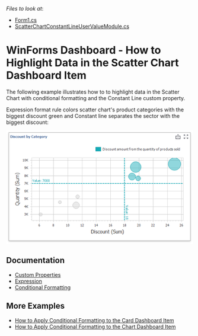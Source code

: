 
*Files to look at*:

* [Form1.cs](./CS/ChartFormatRulesSample/Form1.cs) 
* [ScatterChartConstantLineUserValueModule.cs](./CS/ChartFormatRulesSample/ScatterChartConstantLineUserValueModule.cs)

# WinForms Dashboard - How to Highlight Data in the Scatter Chart Dashboard Item

The following example illustrates how to to highlight data in the Scatter Chart with conditional formatting and the Constant Line custom property. 

Expression format rule colors scatter chart's product categories with the biggest discount green and Constant line separates the sector with the biggest discount:

![](/images/scatter-chart-with-applied-format-rule.png)

## Documentation
* [Custom Properties](https://docs.devexpress.com/Dashboard/401595/winforms-designer/custom-properties)
* [Expression](https://docs.devexpress.com/Dashboard/114409/common-features/appearance-customization/conditional-formatting/expression?p=netframework#create-a-format-rule-in-code)
* [Conditional Formatting]() 

## More Examples
* [How to Apply Conditional Formatting to the Card Dashboard Item](https://github.com/DevExpress-Examples/how-to-apply-conditional-formatting-to-the-card-dashboard-item)
* [How to Apply Conditional Formatting to the Chart Dashboard Item](https://github.com/DevExpress-Examples/WinForms-Dashboard-How-to-Apply-Conditional-Formatting-to-the-Chart-Dashboard-Item)





